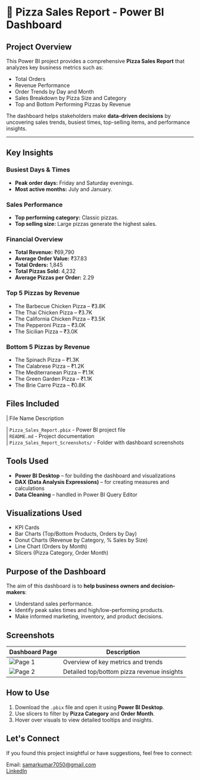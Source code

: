 # 🍕 Pizza Sales Report - Power BI Dashboard

##  Project Overview

This Power BI project provides a comprehensive **Pizza Sales Report** that analyzes key business metrics such as:

- Total Orders  
- Revenue Performance  
- Order Trends by Day and Month  
- Sales Breakdown by Pizza Size and Category  
- Top and Bottom Performing Pizzas by Revenue  

The dashboard helps stakeholders make **data-driven decisions** by uncovering sales trends, busiest times, top-selling items, and performance insights.

---

##  Key Insights

###  Busiest Days & Times
- **Peak order days:** Friday and Saturday evenings.
- **Most active months:** July and January.

###  Sales Performance
- **Top performing category:** Classic pizzas.
- **Top selling size:** Large pizzas generate the highest sales.

###  Financial Overview
- **Total Revenue:** ₹69,790  
- **Average Order Value:** ₹37.83  
- **Total Orders:** 1,845  
- **Total Pizzas Sold:** 4,232  
- **Average Pizzas per Order:** 2.29  

###  Top 5 Pizzas by Revenue
- The Barbecue Chicken Pizza – ₹3.8K  
- The Thai Chicken Pizza – ₹3.7K  
- The California Chicken Pizza – ₹3.5K  
- The Pepperoni Pizza – ₹3.0K  
- The Sicilian Pizza – ₹3.0K  

###  Bottom 5 Pizzas by Revenue
- The Spinach Pizza – ₹1.3K  
- The Calabrese Pizza – ₹1.2K  
- The Mediterranean Pizza – ₹1.1K  
- The Green Garden Pizza – ₹1.1K  
- The Brie Carre Pizza – ₹0.8K  

## Files Included

| File Name                         Description                             

| `Pizza_Sales_Report.pbix`        -  Power BI project file                   
| `README.md`                      -  Project documentation                   
| `Pizza_Sales_Report_Screenshots/` - Folder with dashboard screenshots      


##  Tools Used

- **Power BI Desktop** – for building the dashboard and visualizations  
- **DAX (Data Analysis Expressions)** – for creating measures and calculations  
- **Data Cleaning** – handled in Power BI Query Editor



## Visualizations Used

- KPI Cards  
- Bar Charts (Top/Bottom Products, Orders by Day)  
- Donut Charts (Revenue by Category, % Sales by Size)  
- Line Chart (Orders by Month)  
- Slicers (Pizza Category, Order Month)  

##  Purpose of the Dashboard

The aim of this dashboard is to **help business owners and decision-makers**:
- Understand sales performance.
- Identify peak sales times and high/low-performing products.
- Make informed marketing, inventory, and product decisions.

##  Screenshots

| Dashboard Page | Description |
|----------------|-------------|
| ![Page 1]([Pizza_Sales_Report_Screenshots/Pizza_Sales_Report.png](https://github.com/samarkumar11/PIZZA_SALES/blob/main/Pizza%20%20Sales%20Report.png)) | Overview of key metrics and trends |
| ![Page 2]([Pizza_Sales_Report_Screenshots/Pizza_Sales_2nd_Page.png](https://github.com/samarkumar11/PIZZA_SALES/blob/main/PIZZA%20SALES%202ND%20PAGE.png)) | Detailed top/bottom pizza revenue insights |


## How to Use

1. Download the `.pbix` file and open it using **Power BI Desktop**.
2. Use slicers to filter by **Pizza Category** and **Order Month**.
3. Hover over visuals to view detailed tooltips and insights.

##  Let's Connect

If you found this project insightful or have suggestions, feel free to connect:

Email: samarkumar7050@gmail.com  
[LinkedIn](www.linkedin.com/in/samar-kumar-36589328a)  
  
